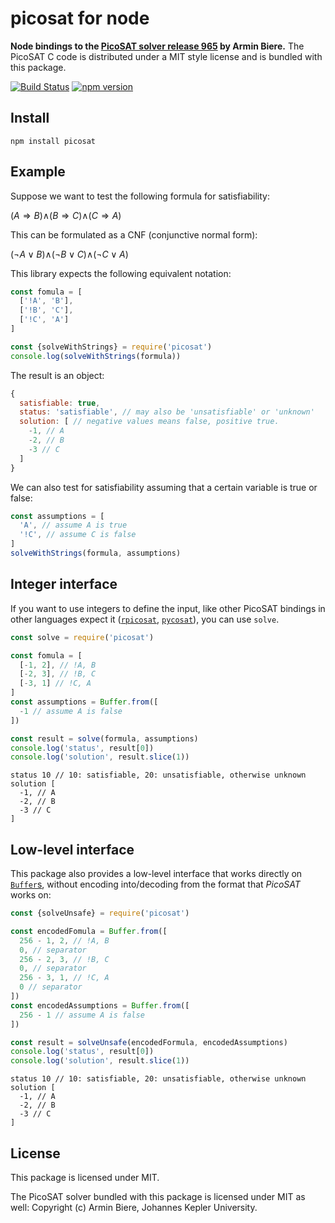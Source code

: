 # picosat for node

**Node bindings to the [PicoSAT solver release 965](http://fmv.jku.at/picosat/) by Armin Biere.** The PicoSAT C code is distributed under a MIT style license and is bundled with this package.

[![Build Status](https://travis-ci.org/dirkschumacher/nodepicosat.svg?branch=master)](https://travis-ci.org/dirkschumacher/nodepicosat)
[![npm version](https://img.shields.io/npm/v/picosat.svg)](https://www.npmjs.com/package/picosat)

## Install

```
npm install picosat
```

## Example

Suppose we want to test the following formula for satisfiability:

(*A* ⇒ *B*)∧(*B* ⇒ *C*)∧(*C* ⇒ *A*)

This can be formulated as a CNF (conjunctive normal form):

(¬*A* ∨ *B*)∧(¬*B* ∨ *C*)∧(¬*C* ∨ *A*)

This library expects the following equivalent notation:

```js
const fomula = [
  ['!A', 'B'],
  ['!B', 'C'],
  ['!C', 'A']
]

const {solveWithStrings} = require('picosat')
console.log(solveWithStrings(formula))
```

The result is an object:

```js
{
  satisfiable: true,
  status: 'satisfiable', // may also be 'unsatisfiable' or 'unknown'
  solution: [ // negative values means false, positive true.
    -1, // A
    -2, // B
    -3 // C
  ]
}
```

We can also test for satisfiability assuming that a certain variable is true or false:

```js
const assumptions = [
  'A', // assume A is true
  '!C', // assume C is false
]
solveWithStrings(formula, assumptions)
```

## Integer interface

If you want to use integers to define the input, like other PicoSAT bindings in other languages expect it ([`rpicosat`](https://github.com/dirkschumacher/rpicosat#example), [`pycosat`](https://github.com/ContinuumIO/pycosat#example)), you can use `solve`.

```js
const solve = require('picosat')

const fomula = [
  [-1, 2], // !A, B
  [-2, 3], // !B, C
  [-3, 1] // !C, A
]
const assumptions = Buffer.from([
  -1 // assume A is false
])

const result = solve(formula, assumptions)
console.log('status', result[0])
console.log('solution', result.slice(1))
```

```
status 10 // 10: satisfiable, 20: unsatisfiable, otherwise unknown
solution [
  -1, // A
  -2, // B
  -3 // C
]
```

## Low-level interface

This package also provides a low-level interface that works directly on [`Buffer`s](https://nodejs.org/api/buffer.html), without encoding into/decoding from the format that *PicoSAT* works on:

```js
const {solveUnsafe} = require('picosat')

const encodedFomula = Buffer.from([
  256 - 1, 2, // !A, B
  0, // separator
  256 - 2, 3, // !B, C
  0, // separator
  256 - 3, 1, // !C, A
  0 // separator
])
const encodedAssumptions = Buffer.from([
  256 - 1 // assume A is false
])

const result = solveUnsafe(encodedFormula, encodedAssumptions)
console.log('status', result[0])
console.log('solution', result.slice(1))
```

```
status 10 // 10: satisfiable, 20: unsatisfiable, otherwise unknown
solution [
  -1, // A
  -2, // B
  -3 // C
]
```

## License

This package is licensed under MIT.

The PicoSAT solver bundled with this package is licensed under MIT as well: Copyright (c) Armin Biere, Johannes Kepler University.
